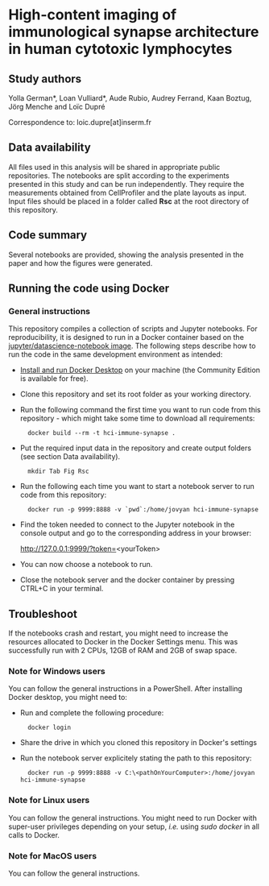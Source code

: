 # High-content imaging of immunological synapse architecture in human cytotoxic lymphocytes

## Study authors

Yolla German\*,  Loan Vulliard\*, Aude Rubio, Audrey Ferrand, Kaan Boztug, Jörg Menche and Loïc Dupré

Correspondence to: loic.dupre[at]inserm.fr


## Data availability

All files used in this analysis will be shared in appropriate public repositories. The notebooks are split according to the experiments presented in this study and can be run independently. They require the measurements obtained from CellProfiler and the plate layouts as input. Input files should be placed in a folder called **Rsc** at the root directory of this repository.

## Code summary

Several notebooks are provided, showing the analysis presented in the paper and how the figures were generated.

## Running the code using Docker

### General instructions

This repository compiles a collection of scripts and Jupyter notebooks. For reproducibility, it is designed to run in a Docker container based on the [jupyter/datascience-notebook image](https://hub.docker.com/r/jupyter/datascience-notebook). The following steps describe how to run the code in the same development environment as intended:

* [Install and run Docker Desktop](https://www.docker.com/get-started) on your machine (the Community Edition is available for free).
* Clone this repository and set its root folder as your working directory.
* Run the following command the first time you want to run code from this repository - which might take some time to download all requirements:

		docker build --rm -t hci-immune-synapse .
	
* Put the required input data in the repository and create output folders (see section Data availability).

		mkdir Tab Fig Rsc
        
* Run the following each time you want to start a notebook server to run code from this repository:

		docker run -p 9999:8888 -v `pwd`:/home/jovyan hci-immune-synapse

* Find the token needed to connect to the Jupyter notebook in the console output and go to the corresponding address in your browser:

	http://127.0.0.1:9999/?token=<yourToken&gt;

* You can now choose a notebook to run.
* Close the notebook server and the docker container by pressing CTRL+C in your terminal.

## Troubleshoot

If the notebooks crash and restart, you might need to increase the resources allocated to Docker in the Docker Settings menu. This was successfully run with 2 CPUs, 12GB of RAM and 2GB of swap space.  

### Note for Windows users

You can follow the general instructions in a PowerShell. After installing Docker desktop, you might need to:

* Run and complete the following procedure:
		
		docker login

* Share the drive in which you cloned this repository in Docker's settings
* Run the notebook server explicitely stating the path to this repository:

		docker run -p 9999:8888 -v C:\<pathOnYourComputer>:/home/jovyan hci-immune-synapse
		
### Note for Linux users

You can follow the general instructions. You might need to run Docker with super-user privileges depending on your setup, *i.e.* using *sudo docker* in all calls to Docker.

### Note for MacOS users

You can follow the general instructions.
